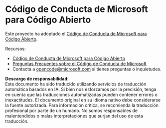 # Código de Conducta de Microsoft para Código Abierto

Este proyecto ha adoptado el [Código de Conducta de Microsoft para Código Abierto](https://opensource.microsoft.com/codeofconduct/).

Recursos:

- [Código de Conducta de Microsoft para Código Abierto](https://opensource.microsoft.com/codeofconduct/)
- [Preguntas Frecuentes sobre el Código de Conducta de Microsoft](https://opensource.microsoft.com/codeofconduct/faq/)
- Contacta a [opencode@microsoft.com](mailto:opencode@microsoft.com) si tienes preguntas o inquietudes.

**Descargo de responsabilidad**:  
Este documento ha sido traducido utilizando servicios de traducción automática basados en IA. Si bien nos esforzamos por la precisión, tenga en cuenta que las traducciones automatizadas pueden contener errores o inexactitudes. El documento original en su idioma nativo debe considerarse la fuente autorizada. Para información crítica, se recomienda la traducción profesional por parte de un humano. No somos responsables de malentendidos o malas interpretaciones que surjan del uso de esta traducción.